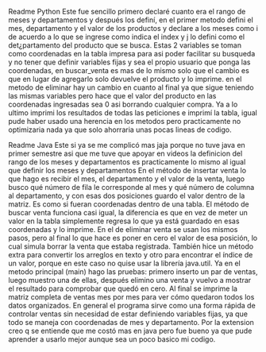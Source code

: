 Readme Python
Este fue sencillo primero declaré cuanto era el rango de meses y departamentos y después los definí, en el primer metodo defini el mes, departamento y el valor de los productos
y declare a los meses como i de acuerdo a lo que se ingrese como indica el index y j lo defini como el det¿partamento del producto que se busca. Estas 2 variables se toman como coordenadas 
en la tabla impresa para asi poder facilitar su busqueda y no tener que definir variables fijas y sea el propio usuario que ponga las coordenadas, en buscar_venta es mas de lo mismo solo 
que el cambio es que en lugar de agregarlo solo devuelve el producto y lo imprime. en el metodo de eliminar hay un cambio en cuanto al final ya que sigue teniendo las mismas variables pero 
hace que el valor del producto en las coordenadas ingresadas sea 0 asi borrando cualquier compra. Ya a lo ultimo imprimi los resultados de todas las peticiones e imprimí la tabla, igual pude
haber usado una herencia en los metodos pero practicamente no optimizaria nada ya que solo ahorraria unas pocas lineas de codigo.

Readme Java
Este si ya se me complicó mas jaja porque no tuve java en primer semestre asi que me tuve que apoyar en videos la definicion del rango de los meses y departamentos es practicamente lo mismo
al igual que definir los meses y departamentos En el método de insertar venta lo que hago es recibir el mes, el departamento y el valor de la venta, luego busco qué número de fila le corresponde 
al mes y qué número de columna al departamento, y con esas dos posiciones guardo el valor dentro de la matriz. Es como si fueran coordenadas dentro de una tabla.
El método de buscar venta funciona casi igual, la diferencia es que en vez de meter un valor en la tabla simplemente regresa lo que ya está guardado en esas coordenadas y lo imprime. En 
el de eliminar venta se usan los mismos pasos, pero al final lo que hace es poner en cero el valor de esa posición, lo cual simula borrar la venta que estaba registrada. También hice un método 
extra para convertir los arreglos en texto y otro para encontrar el índice de un valor, porque en este caso no quise usar la librería java.util.
Ya en el metodo principal (main) hago las pruebas: primero inserto un par de ventas, luego muestro una de ellas, después elimino una venta y vuelvo a mostrar el resultado para comprobar que quedó 
en cero. Al final se imprime la matriz completa de ventas mes por mes para ver cómo quedaron todos los datos organizados. En general el programa sirve como una forma rápida de controlar ventas 
sin necesidad de estar definiendo variables fijas, ya que todo se maneja con coordenadas de mes y departamento.
Por la extension creo q se entiende que me costó mas en java pero fue bueno ya que pude aprender a usarlo mejor aunque sea un poco basico mi codigo.

